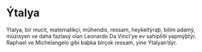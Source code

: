 # Ýtalya

Ýtalya, bir mucit, matematikçi, mühendis, ressam, heykeltýraþ, bilim adamý,
müzisyen ve daha fazlasý olan Leonardo Da Vinci’ye ev sahipliði yapmýþtýr.
Raphael ve Michelangelo gibi baþka birçok ressam, yine Ýtalyan’dýr.
